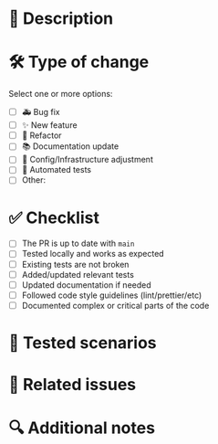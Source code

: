 # 📌 Description

<!--
Briefly describe the purpose of this Pull Request.
Example: This PR implements the login feature using JWT authentication, adding the `/auth/login` endpoint.
-->

# 🛠 Type of change

Select one or more options:

- [ ] 🚑 Bug fix
- [ ] ✨ New feature
- [ ] 🔁 Refactor
- [ ] 📚 Documentation update
- [ ] 🔧 Config/Infrastructure adjustment
- [ ] 🧪 Automated tests
- [ ] Other: <!-- describe -->

# ✅ Checklist

- [ ] The PR is up to date with `main`
- [ ] Tested locally and works as expected
- [ ] Existing tests are not broken
- [ ] Added/updated relevant tests
- [ ] Updated documentation if needed
- [ ] Followed code style guidelines (lint/prettier/etc)
- [ ] Documented complex or critical parts of the code

# 📝 Tested scenarios

<!--
List scenarios tested manually or automatically.
Example:
- [x] Successfully logged in with valid credentials
- [x] Failed login returns 401 with invalid password
- [x] Logout button clears user session

Screenshots (if applicable):
...
-->

# 🧩 Related issues

<!--
List issue IDs that are closed or related to this PR
-->
<!-- Closes #[issue-number] -->
<!-- Relates to #[issue-number] -->

# 🔍 Additional notes

<!--
Include any relevant notes for reviewers.
Example: "This PR depends on #45 which changes the database schema."
-->
